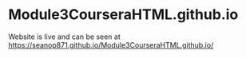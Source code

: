 # Module3CourseraHTML.github.io
Website is live and can be seen at https://seanop871.github.io/Module3CourseraHTML.github.io/

